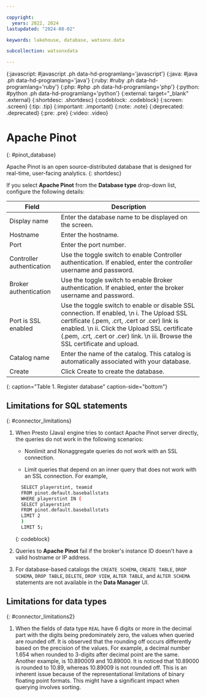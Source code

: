 ```yaml
---

copyright:
  years: 2022, 2024
lastupdated: "2024-08-02"

keywords: lakehouse, database, watsonx.data

subcollection: watsonxdata

---
```


{:javascript: #javascript .ph data-hd-programlang='javascript'}
{:java: #java .ph data-hd-programlang='java'}
{:ruby: #ruby .ph data-hd-programlang='ruby'}
{:php: #php .ph data-hd-programlang='php'}
{:python: #python .ph data-hd-programlang='python'}
{:external: target="_blank" .external}
{:shortdesc: .shortdesc}
{:codeblock: .codeblock}
{:screen: .screen}
{:tip: .tip}
{:important: .important}
{:note: .note}
{:deprecated: .deprecated}
{:pre: .pre}
{:video: .video}

# Apache Pinot
{: #pinot_database}

Apache Pinot is an open source-distributed database that is designed for real-time, user-facing analytics.
{: shortdesc}

 If you select **Apache Pinot** from the **Database type** drop-down list, configure the following details:

 | Field           | Description        |
 |------------------|--------------------|
 | Display name    | Enter the database name to be displayed on the screen. |
 | Hostname            | Enter the hostname.  |
 | Port             | Enter the port number. |
 | Controller authentication  | Use the toggle switch to enable Controller authentication. If enabled, enter the controller username and password. |
 | Broker authentication  | Use the toggle switch to enable Broker authentication. If enabled, enter the broker username and password. |
 | Port is SSL enabled   | Use the toggle switch to enable or disable SSL connection. If enabled,  \n i. The Upload SSL certificate (.pem, .crt, .cert or .cer) link is enabled. \n ii. Click the Upload SSL certificate (.pem, .crt, .cert or .cer) link. \n iii. Browse the SSL certificate and upload.|
 | Catalog name | Enter the name of the catalog. This catalog is automatically associated with your database. |
 | Create | Click Create to create the database. |
 {: caption="Table 1. Register database" caption-side="bottom"}

## Limitations for SQL statements
{: #connector_limitations}

1. When Presto (Java) engine tries to contact Apache Pinot server directly, the queries do not work in the following scenarios:
   * Nonlimit and Nonaggregate queries do not work with an SSL connection.

   * Limit queries that depend on an inner query that does not work with an SSL connection. For example,
    ```bash
      SELECT playerstint, teamid
      FROM pinot.default.baseballstats
      WHERE playerstint IN (
      SELECT playerstint
      FROM pinot.default.baseballstats
      LIMIT 2
      )
      LIMIT 5;
    ```
    {: codeblock}

2. Queries to **Apache Pinot** fail if the broker's instance ID doesn't have a valid hostname or IP address.
3. For database-based catalogs the `CREATE SCHEMA`, `CREATE TABLE`, `DROP SCHEMA`, `DROP TABLE`, `DELETE`, `DROP VIEW`, `ALTER TABLE`, and `ALTER SCHEMA` statements are not available in the **Data Manager** UI.

## Limitations for data types
{: #connector_limitations2}

1. When the fields of data type `REAL` have 6 digits or more in the decimal part with the digits being predominately zero, the values when queried are rounded off. It is observed that the rounding off occurs differently based on the precision of the values. For example, a decimal number 1.654 when rounded to 3-digits after decimal point are the same. Another example, is 10.890009 and 10.89000. It is noticed that 10.89000 is rounded to 10.89, whereas 10.89009 is not rounded off. This is an inherent issue because of the representational limitations of binary floating point formats. This might have a significant impact when querying involves sorting.
